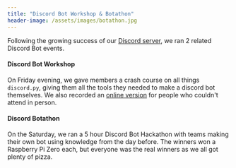 ```yaml
---
title: "Discord Bot Workshop & Botathon"
header-image: /assets/images/botathon.jpg
---
```


Following the growing success of our [Discord server](/di), we ran 2 related Discord Bot events.


#### Discord Bot Workshop
On Friday evening, we gave members a crash course on all things `discord.py`, giving them all the tools they needed to make a discord bot themselves. 
We also recorded an [online version](https://youtu.be/yVxKmp40sjo) for people who couldn't attend in person.


#### Discord Botathon
On the Saturday, we ran a 5 hour Discord Bot Hackathon with teams making their own bot using knowledge from the day before.
The winners won a Raspberry Pi Zero each, but everyone was the real winners as we all got plenty of pizza.